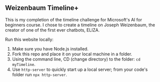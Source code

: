 ## Weizenbaum Timeline+

This is my completion of the timeline challenge for Microsoft's AI for beginners course. 
I chose to create a timeline on Joseph Weizenbaum, the creator of one of the first ever chatbots, ELIZA.

Run this website locally:

1. Make sure you have Node.js installed.
2. Fork this repo and place it on your local machine in a folder.
3. Using the command line, CD (change directory) to the folder: `cd myTimeline`.
4. Use `http-server` to quickly start up a local server; from your code's folder run `npx http-server`. 


